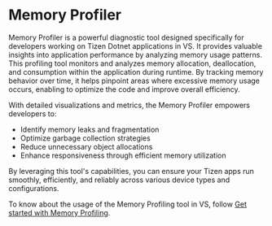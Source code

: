 # Memory Profiler
Memory Profiler is a powerful diagnostic tool designed specifically for developers working on Tizen Dotnet applications in VS. It provides valuable insights into application performance by analyzing memory usage patterns.
This profiling tool monitors and analyzes memory allocation, deallocation, and consumption within the application during runtime. By tracking memory behavior over time, it helps pinpoint areas where excessive memory usage occurs, enabling to optimize the code and improve overall efficiency.

With detailed visualizations and metrics, the Memory Profiler empowers developers to:

- Identify memory leaks and fragmentation
- Optimize garbage collection strategies
- Reduce unnecessary object allocations
- Enhance responsiveness through efficient memory utilization

By leveraging this tool's capabilities, you can ensure your Tizen apps run smoothly, efficiently, and reliably across various device types and configurations.

To know about the usage of the Memory Profiling tool in VS, follow [Get started with Memory Profiling](../getting-started/test-profile-app-profiling.md#get-started-with-memory-profiling).